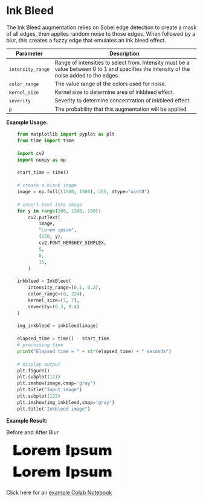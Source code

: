 # Ink Bleed

The Ink Bleed augmentation relies on Sobel edge detection to create a mask of all edges, then applies random noise to those edges. When followed by a blur, this creates a fuzzy edge that emulates an ink bleed effect.


| Parameter         | Description                                                                                                                                |
|-------------------|--------------------------------------------------------------------------------------------------------------------------------------------|
| `intensity_range` | Range of intensities to select from. Intensity must be a value between 0 to 1 and specifies the intensity of the noise added to the edges. |
| `color_range`     | The value range of the colors used for noise.                                                                                              |
| `kernel_size`     | Kernel size to determine area of inkbleed effect.                                                                                          |
| `severity`        | Severity to determine concentration of inkbleed effect.                                                                                    |
| `p`               | The probability that this augmentation will be applied.                                                                                    |


**Example Usage:**
```python
    from matplotlib import pyplot as plt
    from time import time

    import cv2
    import numpy as np

    start_time = time()

    # create a blank image
    image = np.full((1500, 1500), 255, dtype="uint8")

    # insert text into image
    for y in range(200, 1300, 100):
        cv2.putText(
            image,
            "Lorem ipsum",
            (250, y),
            cv2.FONT_HERSHEY_SIMPLEX,
            5,
            0,
            15,
        )

    inkbleed = InkBleed(
        intensity_range=(0.1, 0.2),
        color_range=(0, 224),
        kernel_size=(7, 7),
        severity=(0.3, 0.4)
    )

    img_inkbleed = inkbleed(image)

    elapsed_time = time() - start_time
    # processing time
    print("Elapsed time = " + str(elapsed_time) + " seconds")

    # display output
    plt.figure()
    plt.subplot(121)
    plt.imshow(image,cmap='gray')
    plt.title("Input image")
    plt.subplot(122)
    plt.imshow(img_inkbleed,cmap='gray')
    plt.title("Inkbleed image")
```


**Example Result:**

Before and After Blur

![Ink Bleed no Blur](../../images/Augmentations/InkBleed.png)
![Ink Bleed with Blur](../../images/Augmentations/InkBleedBlur.png)

Click here for an [example Colab Notebook](https://colab.research.google.com/drive/1hQr4eW2H0NNr1ov6Nw7sEHOf5QTJFOyX?usp=sharing)
